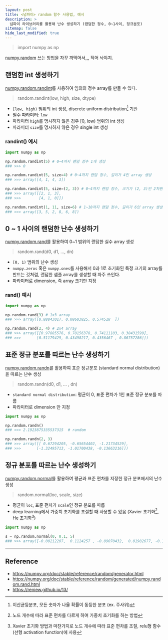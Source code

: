 ```yaml
---
layout: post
title: <넘파이> random 함수 사용법, 예시
description: >
  넘파이 라이브러리를 활용해 난수 생성하기 (랜덤한 정수, 0~1사이, 정규분포)
sitemap: false
hide_last_modified: true
---
```


> import numpy as np

[numpy.random](https://numpy.org/doc/stable/reference/random/generator.html) 쓰는 방법을 자꾸 까먹어서,,, 적어 놔야지.

## 랜덤한 int 생성하기

[numpy.random.randint](https://numpy.org/doc/stable/reference/random/generator.html)를 사용하여 임의의 정수 array를 만들 수 있다.

> random.randint(low, high, size, dtype)

- `[low, high)` 범위의 int 생성, discrete uniform distribution[^1] 기반
- 필수 파라미터: `low`
- 파라미터 `high`를 명시하지 않은 경우 [0, low) 범위의 int 생성
- 파라미터 `size`를 명시하지 않은 경우 single int 생성

### randint() 예시
~~~python 
import numpy as np

np.random.randint(5) # 0~4까지 랜덤 정수 1개 생성
### >>> 0

np.random.randint(5, size=4) # 0~4까지 랜덤 정수, 길이가 4인 array 생성
### >>> array([4, 1, 4, 3])

np.random.randint(5, size=(2, 3)) # 0~4까지 랜덤 정수, 크기가 (2, 3)인 2차원 array 생성
### >>> array([[2, 1, 3],
### >>>        [4, 1, 0]])

np.random.randint(1, 11, size=6) # 1~10까지 랜덤 정수, 길이가 6인 array 생성
### >>> array([3, 5, 2, 8, 6, 8])

~~~

## 0 ~ 1 사이의 랜덤한 난수 생성하기

[numpy.random.rand](https://numpy.org/doc/stable/reference/random/generated/numpy.random.rand.html)를 활용하여 0~1 범위의 랜덤한 실수 array 생성

> random.rand(d0, d1, ..., dn)

- `[0, 1)` 범위의 난수 생성
- `numpy.zeros` 혹은 `numpy.ones`를 사용해서 0과 1로 초기화된 특정 크기의 array를 만드는 것처럼, 랜덤한 샘플 array를 생성할 때 자주 쓰인다.
- 파라미터로 dimension, 즉 array 크기만 지정

### rand() 예시
~~~python
import numpy as np

np.random.rand(3) # 1x3 array
### >>> array([0.88843017, 0.08603825, 0.574518  ])

np.random.rand(2, 4) # 2x4 array
### >>> array([[0.97885576, 0.78156378, 0.74111103, 0.38431599],
### >>>       [0.51179429, 0.43498217, 0.4356467 , 0.86757286]])

~~~

## 표준 정규 분포를 따르는 난수 생성하기
[numpy.random.randn](https://numpy.org/doc/stable/reference/random/generated/numpy.random.randn.html)를 활용하여 표준 정규분포 (standard normal distribution)을 따르는 난수 생성

> random.randn(d0, d1, ... , dn)

- `standard normal distribution`: 평균이 0, 표준 편차가 1인 표준 정규 분포를 따름
- 파라미터로 dimension 만 지정 

~~~python
import numpy as np

np.random.randn()
### >>> 2.1923875335537315  # random

np.random.randn(2, 3)
### >>> array([[ 0.67294205, -0.65654402, -1.21734529],
### >>>       [-1.32495713, -1.01700438, -0.13663216]])
~~~

## 정규 분포를 따르는 난수 생성하기
[numpy.random.normal](https://numpy.org/doc/stable/reference/random/generated/numpy.random.normal.html)를 활용하여 평균과 표준 편차를 지정한 정규 분포에서의 난수 생성

> random.normal(loc, scale, size)

- 평균이 `loc`, 표준 편차가 `scale`인 정규 분포를 따름
- deep learning에서 가중치 초기화를 조절할 때 사용할 수 있음 (Xavier 초기화[^2], He 초기화[^3])

~~~python
import numpy as np

s = np.random.normal(0, 0.1, 5)
### >>> array([-0.00212207,  0.1124257 , -0.09070432,  0.01982677, -0.17008441])
~~~

---

## Reference
- https://numpy.org/doc/stable/reference/random/generator.html
- https://numpy.org/doc/stable/reference/random/generated/numpy.random.rand.html
- https://reniew.github.io/13/

[^1]: 이산균등분포, 모든 숫자가 나올 확률이 동등한 분포 (ex. 주사위)
[^2]: 노드 개수에 따라 표준 편차를 다르게 하여 가중치 초기화를 하는 방법
[^3]: Xavier 초기화 방법과 마찬가지로 노드 개수에 따라 표준 편차를 조절, relu형 함수(선형 activation function)에 사용 